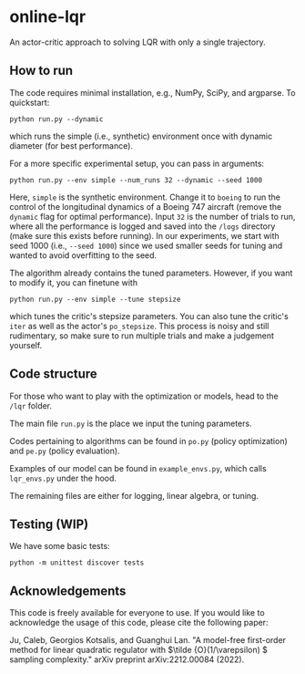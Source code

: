 # online-lqr
An actor-critic approach to solving LQR with only a single trajectory.

## How to run
The code requires minimal installation, e.g., NumPy, SciPy, and argparse. To quickstart:
```
python run.py --dynamic
```
which runs the simple (i.e., synthetic) environment once with dynamic diameter (for best performance).

For a more specific experimental setup, you can pass in arguments:
```
python run.py --env simple --num_runs 32 --dynamic --seed 1000
```
Here, `simple` is the synthetic environment. 
Change it to `boeing` to run the control of the longitudinal dynamics of a Boeing 747 aircraft (remove the `dynamic` flag for optimal performance).
Input `32` is the number of trials to run, where all the performance is logged and saved into the `/logs` directory (make sure this exists before running). In our experiments, we start with seed 1000 (i.e., `--seed 1000`) since we used smaller seeds for tuning and wanted to avoid overfitting to the seed.

The algorithm already contains the tuned parameters. 
However, if you want to modify it, you can finetune with
```
python run.py --env simple --tune stepsize
```
which tunes the critic's stepsize parameters. 
You can also tune the critic's `iter` as well as the actor's `po_stepsize`.
This process is noisy and still rudimentary, so make sure to run multiple trials and make a judgement yourself.

## Code structure
For those who want to play with the optimization or models, head to the `/lqr` folder.

The main file `run.py` is the place we input the tuning parameters.

Codes pertaining to algorithms can be found in `po.py` (policy optimization) and `pe.py` (policy evaluation).

Examples of our model can be found in `example_envs.py`, which calls `lqr_envs.py` under the hood.

The remaining files are either for logging, linear algebra, or tuning.

## Testing (WIP)
We have some basic tests:
```
python -m unittest discover tests
```

## Acknowledgements
This code is freely available for everyone to use. 
If you would like to acknowledge the usage of this code, please cite the following paper:

Ju, Caleb, Georgios Kotsalis, and Guanghui Lan. "A model-free first-order method for linear quadratic regulator with $\tilde {O}(1/\varepsilon) $ sampling complexity." arXiv preprint arXiv:2212.00084 (2022).

